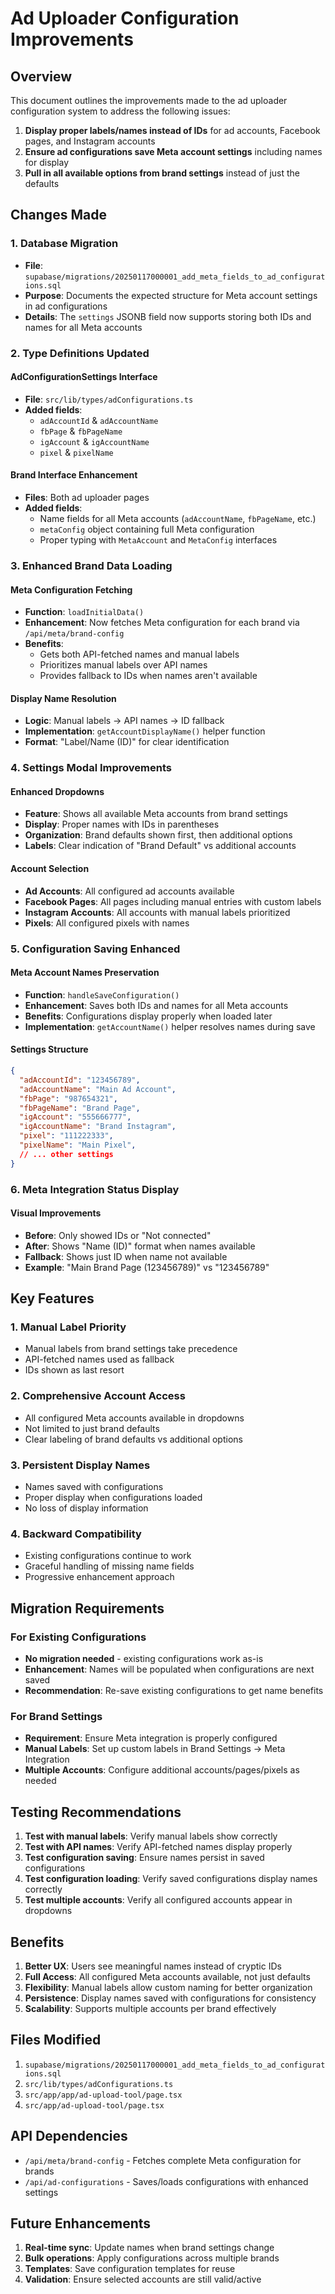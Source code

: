 # Ad Uploader Configuration Improvements

## Overview
This document outlines the improvements made to the ad uploader configuration system to address the following issues:

1. **Display proper labels/names instead of IDs** for ad accounts, Facebook pages, and Instagram accounts
2. **Ensure ad configurations save Meta account settings** including names for display
3. **Pull in all available options from brand settings** instead of just the defaults

## Changes Made

### 1. Database Migration
- **File**: `supabase/migrations/20250117000001_add_meta_fields_to_ad_configurations.sql`
- **Purpose**: Documents the expected structure for Meta account settings in ad configurations
- **Details**: The `settings` JSONB field now supports storing both IDs and names for all Meta accounts

### 2. Type Definitions Updated

#### AdConfigurationSettings Interface
- **File**: `src/lib/types/adConfigurations.ts`
- **Added fields**:
  - `adAccountId` & `adAccountName`
  - `fbPage` & `fbPageName` 
  - `igAccount` & `igAccountName`
  - `pixel` & `pixelName`

#### Brand Interface Enhancement
- **Files**: Both ad uploader pages
- **Added fields**:
  - Name fields for all Meta accounts (`adAccountName`, `fbPageName`, etc.)
  - `metaConfig` object containing full Meta configuration
  - Proper typing with `MetaAccount` and `MetaConfig` interfaces

### 3. Enhanced Brand Data Loading

#### Meta Configuration Fetching
- **Function**: `loadInitialData()`
- **Enhancement**: Now fetches Meta configuration for each brand via `/api/meta/brand-config`
- **Benefits**: 
  - Gets both API-fetched names and manual labels
  - Prioritizes manual labels over API names
  - Provides fallback to IDs when names aren't available

#### Display Name Resolution
- **Logic**: Manual labels → API names → ID fallback
- **Implementation**: `getAccountDisplayName()` helper function
- **Format**: "Label/Name (ID)" for clear identification

### 4. Settings Modal Improvements

#### Enhanced Dropdowns
- **Feature**: Shows all available Meta accounts from brand settings
- **Display**: Proper names with IDs in parentheses
- **Organization**: Brand defaults shown first, then additional options
- **Labels**: Clear indication of "Brand Default" vs additional accounts

#### Account Selection
- **Ad Accounts**: All configured ad accounts available
- **Facebook Pages**: All pages including manual entries with custom labels
- **Instagram Accounts**: All accounts with manual labels prioritized
- **Pixels**: All configured pixels with names

### 5. Configuration Saving Enhanced

#### Meta Account Names Preservation
- **Function**: `handleSaveConfiguration()`
- **Enhancement**: Saves both IDs and names for all Meta accounts
- **Benefits**: Configurations display properly when loaded later
- **Implementation**: `getAccountName()` helper resolves names during save

#### Settings Structure
```json
{
  "adAccountId": "123456789",
  "adAccountName": "Main Ad Account",
  "fbPage": "987654321", 
  "fbPageName": "Brand Page",
  "igAccount": "555666777",
  "igAccountName": "Brand Instagram",
  "pixel": "111222333",
  "pixelName": "Main Pixel",
  // ... other settings
}
```

### 6. Meta Integration Status Display

#### Visual Improvements
- **Before**: Only showed IDs or "Not connected"
- **After**: Shows "Name (ID)" format when names available
- **Fallback**: Shows just ID when name not available
- **Example**: "Main Brand Page (123456789)" vs "123456789"

## Key Features

### 1. Manual Label Priority
- Manual labels from brand settings take precedence
- API-fetched names used as fallback
- IDs shown as last resort

### 2. Comprehensive Account Access
- All configured Meta accounts available in dropdowns
- Not limited to just brand defaults
- Clear labeling of brand defaults vs additional options

### 3. Persistent Display Names
- Names saved with configurations
- Proper display when configurations loaded
- No loss of display information

### 4. Backward Compatibility
- Existing configurations continue to work
- Graceful handling of missing name fields
- Progressive enhancement approach

## Migration Requirements

### For Existing Configurations
- **No migration needed** - existing configurations work as-is
- **Enhancement**: Names will be populated when configurations are next saved
- **Recommendation**: Re-save existing configurations to get name benefits

### For Brand Settings
- **Requirement**: Ensure Meta integration is properly configured
- **Manual Labels**: Set up custom labels in Brand Settings → Meta Integration
- **Multiple Accounts**: Configure additional accounts/pages/pixels as needed

## Testing Recommendations

1. **Test with manual labels**: Verify manual labels show correctly
2. **Test with API names**: Verify API-fetched names display properly  
3. **Test configuration saving**: Ensure names persist in saved configurations
4. **Test configuration loading**: Verify saved configurations display names correctly
5. **Test multiple accounts**: Verify all configured accounts appear in dropdowns

## Benefits

1. **Better UX**: Users see meaningful names instead of cryptic IDs
2. **Full Access**: All configured Meta accounts available, not just defaults
3. **Flexibility**: Manual labels allow custom naming for better organization
4. **Persistence**: Display names saved with configurations for consistency
5. **Scalability**: Supports multiple accounts per brand effectively

## Files Modified

1. `supabase/migrations/20250117000001_add_meta_fields_to_ad_configurations.sql`
2. `src/lib/types/adConfigurations.ts`
3. `src/app/app/ad-upload-tool/page.tsx`
4. `src/app/ad-upload-tool/page.tsx`

## API Dependencies

- `/api/meta/brand-config` - Fetches complete Meta configuration for brands
- `/api/ad-configurations` - Saves/loads configurations with enhanced settings

## Future Enhancements

1. **Real-time sync**: Update names when brand settings change
2. **Bulk operations**: Apply configurations across multiple brands
3. **Templates**: Save configuration templates for reuse
4. **Validation**: Ensure selected accounts are still valid/active 